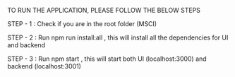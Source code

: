 TO RUN THE APPLICATION, PLEASE FOLLOW THE BELOW STEPS

STEP - 1 :  Check if you are in the root folder (MSCI)

STEP - 2  : Run npm run install:all , this will install all the dependencies for UI and backend

STEP - 3 : Run npm start , this will start both UI (localhost:3000) and backend (localhost:3001)




